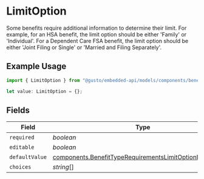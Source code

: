 # LimitOption

Some benefits require additional information to determine their limit. For example, for an HSA benefit, the limit option should be either 'Family' or 'Individual'. For a Dependent Care FSA benefit, the limit option should be either 'Joint Filing or Single' or 'Married and Filing Separately'.

## Example Usage

```typescript
import { LimitOption } from "@gusto/embedded-api/models/components/benefittyperequirements.js";

let value: LimitOption = {};
```

## Fields

| Field                                                                                                                                  | Type                                                                                                                                   | Required                                                                                                                               | Description                                                                                                                            |
| -------------------------------------------------------------------------------------------------------------------------------------- | -------------------------------------------------------------------------------------------------------------------------------------- | -------------------------------------------------------------------------------------------------------------------------------------- | -------------------------------------------------------------------------------------------------------------------------------------- |
| `required`                                                                                                                             | *boolean*                                                                                                                              | :heavy_minus_sign:                                                                                                                     | N/A                                                                                                                                    |
| `editable`                                                                                                                             | *boolean*                                                                                                                              | :heavy_minus_sign:                                                                                                                     | N/A                                                                                                                                    |
| `defaultValue`                                                                                                                         | [components.BenefitTypeRequirementsLimitOptionDefaultValue](../../models/components/benefittyperequirementslimitoptiondefaultvalue.md) | :heavy_minus_sign:                                                                                                                     | N/A                                                                                                                                    |
| `choices`                                                                                                                              | *string*[]                                                                                                                             | :heavy_minus_sign:                                                                                                                     | N/A                                                                                                                                    |